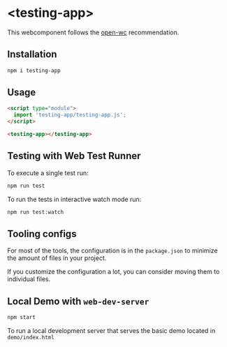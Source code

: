 # \<testing-app>

This webcomponent follows the [open-wc](https://github.com/open-wc/open-wc) recommendation.

## Installation

```bash
npm i testing-app
```

## Usage

```html
<script type="module">
  import 'testing-app/testing-app.js';
</script>

<testing-app></testing-app>
```

## Testing with Web Test Runner

To execute a single test run:

```bash
npm run test
```

To run the tests in interactive watch mode run:

```bash
npm run test:watch
```


## Tooling configs

For most of the tools, the configuration is in the `package.json` to minimize the amount of files in your project.

If you customize the configuration a lot, you can consider moving them to individual files.

## Local Demo with `web-dev-server`

```bash
npm start
```

To run a local development server that serves the basic demo located in `demo/index.html`
